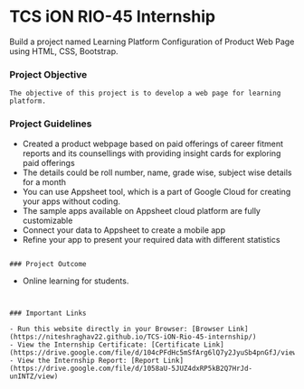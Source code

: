 # TCS iON RIO-45 Internship

Build a project named Learning Platform Configuration of Product Web Page using HTML, CSS, Bootstrap.

### Project Objective

```
The objective of this project is to develop a web page for learning platform.
```

### Project Guidelines

- Created a product webpage based on paid offerings of career fitment reports and its counsellings with providing insight cards
for exploring paid offerings
- The details could be roll number, name, grade wise, subject wise details for a month
- You can use Appsheet tool, which is a part of Google Cloud for creating your apps without coding.
- The sample apps available on Appsheet cloud platform are fully customizable
- Connect your data to Appsheet to create a mobile app
- Refine your app to present your required data with different statistics
```

### Project Outcome

```
- Online learning for students.

```


### Important Links

- Run this website directly in your Browser: [Browser Link](https://niteshraghav22.github.io/TCS-iON-Rio-45-internship/)
- View the Internship Certificate: [Certificate Link](https://drive.google.com/file/d/104cPFdHc5mSfArg6lQ7y2JyuSb4pnGfJ/view)
- View the Internship Report: [Report Link](https://drive.google.com/file/d/1058aU-5JUZ4dxRP5kB2Q7HrJd-unINTZ/view)



